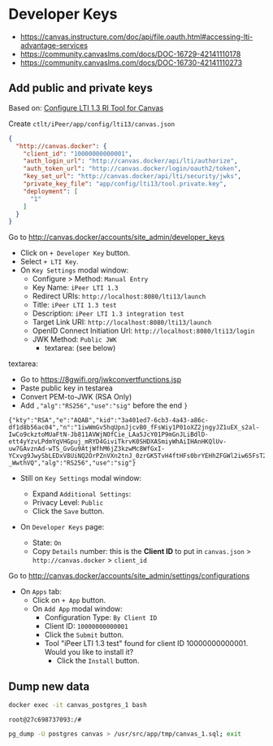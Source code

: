 # Developer Keys

- <https://canvas.instructure.com/doc/api/file.oauth.html#accessing-lti-advantage-services>
- <https://community.canvaslms.com/docs/DOC-16729-42141110178>
- <https://community.canvaslms.com/docs/DOC-16730-42141110273>

## Add public and private keys

Based on: [Configure LTI 1.3 RI Tool for Canvas](https://confluence.it.ubc.ca/pages/viewpage.action?spaceKey=LTHub&title=Configure+LTI+1.3+RI+Tool+for+Canvas)

Create `ctlt/iPeer/app/config/lti13/canvas.json`

```json
{
  "http://canvas.docker": {
    "client_id": "10000000000001",
    "auth_login_url": "http://canvas.docker/api/lti/authorize",
    "auth_token_url": "http://canvas.docker/login/oauth2/token",
    "key_set_url": "http://canvas.docker/api/lti/security/jwks",
    "private_key_file": "app/config/lti13/tool.private.key",
    "deployment": [
      "1"
    ]
  }
}
```

Go to <http://canvas.docker/accounts/site_admin/developer_keys>

- Click on `+ Developer Key` button.
- Select `+ LTI Key`.
- On `Key Settings` modal window:
    - Configure > Method: `Manual Entry`
    - Key Name: `iPeer LTI 1.3`
    - Redirect URIs: `http://localhost:8080/lti13/launch`
    - Title: `iPeer LTI 1.3 test`
    - Description: `iPeer LTI 1.3 integration test`
    - Target Link URI: `http://localhost:8080/lti13/launch`
    - OpenID Connect Initiation Url: `http://localhost:8080/lti13/login`
    - JWK Method: `Public JWK`
        - textarea: (see below)

textarea:

- Go to <https://8gwifi.org/jwkconvertfunctions.jsp>
- Paste public key in testarea
- Convert PEM-to-JWK (RSA Only)
- Add `,"alg":"RS256","use":"sig"` before the end `}`

```
{"kty":"RSA","e":"AQAB","kid":"3a401ed7-6cb3-4a43-a86c-df1d8b56ac04","n":"1iwWmGv5hqUpnJjcvB0_fFsWiy1P01oXZ2jngyJZ1uEX_s2al-IwCo9ckztoMUaFtN-Jb811AVWjNOfCie_LAa5JcY01P9mGnJLiBdlD-ett4yYzvLPdmYqVHGpuj_mRYD4GiviTkrvK0SHDXASmiyWhAiIHAnHKQlUv-uw7GAvznAd-wTS_GvGu9AtjWfhM6jZ3kzwMc8WfGxI-YCxvg9JwySbLEDxV8UiNQ2OrPZnVXn2tnJ_0zrGK5TvH4ftHFs0brYEHhZFGWl2iw65FsT25PG2Vl8fBUeFdbosUJCFJAu_MqN8mguebHzIDYmUXTttoIY0p_mDFsB-_WwthVQ","alg":"RS256","use":"sig"}
```

- Still on `Key Settings` modal window:
    - Expand `Additional Settings`:
    - Privacy Level: `Public`
    - Click the `Save` button.

- On `Developer Keys` page:
    - State: `On`
    - Copy `Details` number: this is the **Client ID** to put in `canvas.json` > `http://canvas.docker` > `client_id`

Go to <http://canvas.docker/accounts/site_admin/settings/configurations>

- On `Apps` tab:
    - Click on `+ App` button.
    - On `Add App` modal window:
        - Configuration Type: `By Client ID`
        - Client ID: `10000000000001`
        - Click the `Submit` button.
        - Tool "iPeer LTI 1.3 test" found for client ID 10000000000001. Would you like to install it?
            - Click the `Install` button.

## Dump new data

```bash
docker exec -it canvas_postgres_1 bash
```

`root@27c698737093:/#`

```bash
pg_dump -U postgres canvas > /usr/src/app/tmp/canvas_1.sql; exit
```
